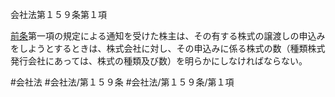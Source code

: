 会社法第１５９条第１項

[前条](会社法＿＿＿＿第１５８条第１項)第一項の規定による通知を受けた株主は、その有する株式の譲渡しの申込みをしようとするときは、株式会社に対し、その申込みに係る株式の数（種類株式発行会社にあっては、株式の種類及び数）を明らかにしなければならない。

#会社法
#会社法/第１５９条
#会社法/第１５９条/第１項
